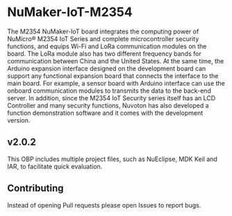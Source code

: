 # NuMaker-IoT-M2354

The M2354 NuMaker-IoT board integrates the computing power of NuMicro® M2354 IoT Series and complete microcontroller security functions,
and equips Wi-Fi and LoRa communication modules on the board. The LoRa module also has two different frequency bands for communication between
China and the United States. At the same time, the Arduino expansion interface designed on the development board can support any functional expansion
 board that connects the interface to the main board. For example, a sensor board with Arduino interface can use the onboard communication modules to transmits
the data to the back-end server. In addition, since the M2354 IoT Security series itself has an LCD Controller and many security functions,
Nuvoton has also developed a function demonstration software and it comes with the development version.

## v2.0.2

This OBP includes multiple project files, such as NuEclipse, MDK Keil and IAR, to facilitate quick evaluation.

## Contributing

Instead of opening Pull requests please open Issues to report bugs.
